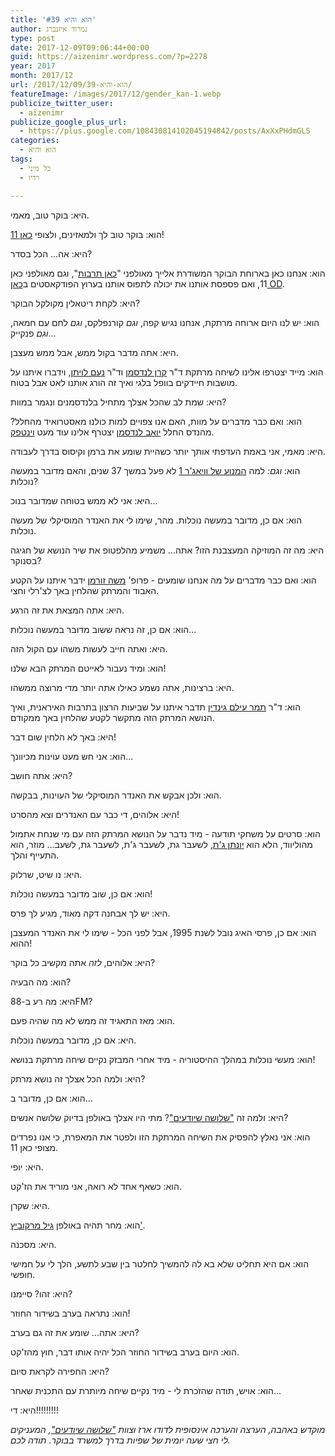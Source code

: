 ```yaml
---
title: 'הוא והיא #39'
author: נמרוד איזנברג
type: post
date: 2017-12-09T09:06:44+00:00
guid: https://aizenimr.wordpress.com/?p=2278
year: 2017
month: 2017/12
url: /2017/12/09/הוא-והיא-39/
featureImage: /images/2017/12/gender_kan-1.webp
publicize_twitter_user:
  - aizenimr
publicize_google_plus_url:
  - https://plus.google.com/108430814102045194842/posts/AxXxPHdmGLS
categories:
  - הוא והיא
tags:
  - כל מיני
  - רדיו

---
```

היא: בוקר טוב, מאמי.

הוא: בוקר טוב לך ולמאזינים, ולצופי [כאן 11][1]!

היא: אה... הכל בסדר?

הוא: אנחנו כאן בארוחת הבוקר המשודרת אלייך מאולפני "[כאן תרבות][2]", וגם מאולפני כאן 11, ואם פספסת אותנו את יכולה לתפוס אותנו בערוץ הפודקאסטים ב[כאן OD][3].

היא: לקחת ריטאלין מקולקל הבוקר?

הוא: יש לנו היום ארוחה מרתקת, אנחנו נגיש קפה, _וגם_ קורנפלקס, _וגם_ לחם עם חמאה, _וגם_ פנקייק...

היא: אתה מדבר בקול ממש, אבל ממש מעצבן.

הוא: מייד יצטרפו אלינו לשיחה מרתקת ד"ר [קרן לנדסמן][4] וד"ר [נעם לויתן][5], וידברו איתנו על מושבות חיידקים בוופל בלגי ואיך זה הורג אותנו לאט אבל בטוח.

היא: שמת לב שהכל אצלך מתחיל בלנדסמנים ונגמר במוות?

הוא: ואם כבר מדברים על מוות, האם אנו צפויים למות כולנו מאסטרואיד מהחלל? מהנדס החלל [יואב לנדסמן][6] יצטרף אלינו עוד מעט [וינטפק][7].

היא: מאמי, אני באמת העדפתי אותך יותר כשהיית שומע את ברמן וקיסוס בדרך לעבודה.

הוא: _וגם:_ למה [המנוע של וויאג'ר 1][8] לא פעל במשך 37 שנים, והאם מדובר במעשה נוכלות?

היא: אני לא ממש בטוחה שמדובר בנוכ...

הוא: אם כן, מדובר במעשה נוכלות. מהר, שימו לי את האנדר המוסיקלי של מעשה נוכלות.

היא: מה זה המוזיקה המעצבנת הזו? אתה... משמיע מהלפטופ את שיר הנושא של חגיגה בסנוקר?

הוא: ואם כבר מדברים על מה אנחנו שומעים - פרופ' [משה זורמן][9] ידבר איתנו על הקטע האבוד והמרתק שהלחין באך לצ'רלי וחצי.

היא: אתה המצאת את זה הרגע.

הוא: אם כן, זה נראה ששוב מדובר במעשה נוכלות...

היא: ואתה חייב לעשות משהו עם הקול הזה.

הוא: ומיד נעבור לאייטם המרתק הבא שלנו!

היא: ברצינות, אתה נשמע כאילו אתה יותר מדי מרוצה ממשהו.

הוא: ד"ר [תמר עילם גינדין][10] תדבר איתנו על שביעות הרצון בתרבות האיראנית, ואיך הנושא המרתק הזה מתקשר לקטע שהלחין באך ממקודם.

היא: באך לא הלחין שום דבר!

הוא: אני חש מעט עוינות מכיוונך...

היא: אתה חושב?

הוא: ולכן אבקש את האנדר המוסיקלי של העוינות, בבקשה.

היא: אלוהים, די כבר עם האנדרים וצא מהסרט!

הוא: סרטים על משחקי תודעה - מיד נדבר על הנושא המרתק הזה עם מי שנחת אתמול מהוליווד, הלא הוא [יונתן ג'ת][11], לשעבר גת, לשעבר ג'ת, לשעבר גת, לשעב... מוזר, הוא התעייף והלך.

היא: נו שיט, שרלוק.

הוא: אם כן, שוב מדובר במעשה נוכלות!

היא: יש לך אבחנה דקה מאוד, מגיע לך פרס.

הוא: אם כן, פרסי האיג נובל לשנת 1995, אבל לפני הכל - שימו לי את האנדר המעצבן ההוא!

היא: אלוהים, _לזה_ אתה מקשיב כל בוקר?

הוא: מה הבעיה?

היא: מה רע ב-88FM?

הוא: מאז התאגיד זה ממש לא מה שהיה פעם.

היא: אם כן, מדובר במעשה נוכלות.

הוא: מעשי נוכלות במהלך ההיסטוריה - מיד אחרי המבזק נקיים שיחה מרתקת בנושא!

היא: ולמה הכל אצלך זה נושא מרתק?

הוא: אם כן, מדובר ב...

היא: ולמה זה ["שלושה שיודעים"][12]? מתי היו אצלך באולפן בדיוק שלושה אנשים?

הוא: אני נאלץ להפסיק את השיחה המרתקת הזו ולפטר את המאפרת, כי אנו נפרדים מצופי כאן 11.

היא: יופי.

הוא: כשאף אחד לא רואה, אני מוריד את הז'קט.

היא: שקרן.

הוא: מחר תהיה באולפן [גיל מרקוביץ'][13].

היא: מסכנה.

הוא: אם היא תחליט שלא בא לה להמשיך לחלטר בין שבע לתשע, הלך לי על חמישי חופשי.

היא: זהו? סיימנו?

הוא: נתראה בערב בשידור החוזר!

היא: אתה... שומע את זה גם בערב?

הוא: היום בערב בשידור החוזר הכל יהיה אותו דבר, חוץ מהז'קט.

היא: החפירה לקראת סיום?

הוא: אויש, תודה שהזכרת לי - מיד נקיים שיחה מיותרת עם התכנית שאחר...

היא: די!!!!!!!!!

_מוקדש באהבה, הערצה והערכה אינסופית לדודו ארז וצוות ["שלושה שיודעים"][12], המעניקים לי חצי שעה יומית של שפיות בדרך למשרד בבוקר. תודה לכם._

 [1]: http://www.kan.org.il/live/tv.aspx?stationId=2
 [2]: http://www.kan.org.il/live/radio.aspx?stationId=5
 [3]: http://www.kan.org.il/Podcast/
 [4]: http://www.realitybugs.me/
 [5]: https://noamsark.org/
 [6]: http://nicecriticalmass.blogspot.com
 [7]: /2016/11/05/%d7%94%d7%95%d7%90-%d7%95%d7%94%d7%99%d7%90-23/
 [8]: https://www.hayadan.org.il/voyager-1-reactivated-maneuvering-thrusters-after-37-years-of-inactivity-02121703
 [9]: https://www.musiccathedra.com/moshe-zorman
 [10]: https://www.thmrsite.com/
 [11]: http://www.kan.org.il/Podcast/program.aspx/?progId=2037
 [12]: http://www.kan.org.il/Podcast/program.aspx/?progId=2029
 [13]: http://www.kan.org.il/Radio/program.aspx/?progId=1110